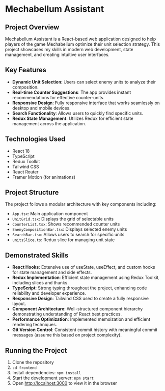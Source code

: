 # Mechabellum Assistant

## Project Overview

Mechabellum Assistant is a React-based web application designed to help players of the game Mechabellum optimize their unit selection strategy. This project showcases my skills in modern web development, state management, and creating intuitive user interfaces.

## Key Features

- **Dynamic Unit Selection**: Users can select enemy units to analyze their composition.
- **Real-time Counter Suggestions**: The app provides instant recommendations for effective counter-units.
- **Responsive Design**: Fully responsive interface that works seamlessly on desktop and mobile devices.
- **Search Functionality**: Allows users to quickly find specific units.
- **Redux State Management**: Utilizes Redux for efficient state management across the application.

## Technologies Used

- React 18
- TypeScript
- Redux Toolkit
- Tailwind CSS
- React Router
- Framer Motion (for animations)

## Project Structure

The project follows a modular architecture with key components including:

- `App.tsx`: Main application component
- `UnitGrid.tsx`: Displays the grid of selectable units
- `CounterList.tsx`: Shows recommended counter units
- `EnemyCompositionBar.tsx`: Displays selected enemy units
- `SearchBar.tsx`: Allows users to search for specific units
- `unitsSlice.ts`: Redux slice for managing unit state

## Demonstrated Skills

- **React Hooks**: Extensive use of useState, useEffect, and custom hooks for state management and side effects.
- **Redux Implementation**: Efficient state management using Redux Toolkit, including slices and thunks.
- **TypeScript**: Strong typing throughout the project, enhancing code reliability and developer experience.
- **Responsive Design**: Tailwind CSS used to create a fully responsive layout.
- **Component Architecture**: Well-structured component hierarchy demonstrating understanding of React best practices.
- **Performance Optimization**: Implemented memoization and efficient rendering techniques.
- **Git Version Control**: Consistent commit history with meaningful commit messages (assume this based on project complexity).

## Running the Project

1. Clone the repository
2. `cd frontend`
3. Install dependencies: `npm install`
4. Start the development server: `npm start`
5. Open [http://localhost:3000](http://localhost:3000) to view it in the browser
